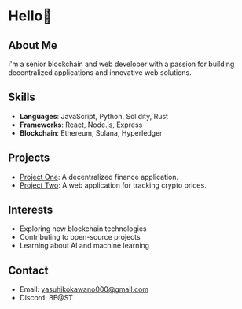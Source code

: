 # Hello👋

## About Me
I'm a senior blockchain and web developer with a passion for building decentralized applications and innovative web solutions.

## Skills
- **Languages**: JavaScript, Python, Solidity, Rust
- **Frameworks**: React, Node.js, Express
- **Blockchain**: Ethereum, Solana, Hyperledger

## Projects
- [Project One](https://github.com/yourusername/project-one): A decentralized finance application.
- [Project Two](https://github.com/yourusername/project-two): A web application for tracking crypto prices.

## Interests
- Exploring new blockchain technologies
- Contributing to open-source projects
- Learning about AI and machine learning

## Contact
- Email: yasuhikokawano000@gmail.com
- Discord: BE@ST
<!---
CryptoNinja1205/CryptoNinja1205 is a ✨ special ✨ repository because its `README.md` (this file) appears on your GitHub profile.
You can click the Preview link to take a look at your changes.
--->
